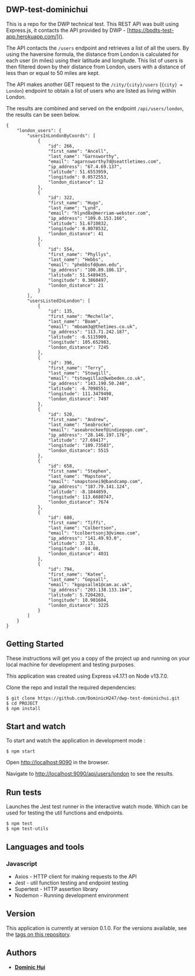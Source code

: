 ## DWP-test-dominichui

This is a repo for the DWP technical test. This REST API was built using Express.js, it contacts the API provided by DWP - [https://bpdts-test-app.herokuapp.com/]().

The API contacts the `/users` endpoint and retrieves a list of all the users. By using the haversine formula, the distance from London is calculated for each user (in miles) using their latitude and longitude. This list of users is then filtered down by their distance from London, users with a distance of less than or equal to 50 miles are kept.

The API makes another GET request to the `/city/{city}/users` (`{city} = London`) endpoint to obtain a list of users who are listed as living within London.

The results are combined and served on the endpoint `/api/users/london`, the results can be seen below.

```
{
    "london_users": {
        "usersInLondonByCoords": [
            {
                "id": 266,
                "first_name": "Ancell",
                "last_name": "Garnsworthy",
                "email": "agarnsworthy7d@seattletimes.com",
                "ip_address": "67.4.69.137",
                "latitude": 51.6553959,
                "longitude": 0.0572553,
                "london_distance": 12
            },
            {
                "id": 322,
                "first_name": "Hugo",
                "last_name": "Lynd",
                "email": "hlynd8x@merriam-webster.com",
                "ip_address": "109.0.153.166",
                "latitude": 51.6710832,
                "longitude": 0.8078532,
                "london_distance": 41
            },
            {
                "id": 554,
                "first_name": "Phyllys",
                "last_name": "Hebbs",
                "email": "phebbsfd@umn.edu",
                "ip_address": "100.89.186.13",
                "latitude": 51.5489435,
                "longitude": 0.3860497,
                "london_distance": 21
            }
        ],
        "usersListedInLondon": [
            {
                "id": 135,
                "first_name": "Mechelle",
                "last_name": "Boam",
                "email": "mboam3q@thetimes.co.uk",
                "ip_address": "113.71.242.187",
                "latitude": -6.5115909,
                "longitude": 105.652983,
                "london_distance": 7245
            },
            {
                "id": 396,
                "first_name": "Terry",
                "last_name": "Stowgill",
                "email": "tstowgillaz@webeden.co.uk",
                "ip_address": "143.190.50.240",
                "latitude": -6.7098551,
                "longitude": 111.3479498,
                "london_distance": 7497
            },
            {
                "id": 520,
                "first_name": "Andrew",
                "last_name": "Seabrocke",
                "email": "aseabrockeef@indiegogo.com",
                "ip_address": "28.146.197.176",
                "latitude": "27.69417",
                "longitude": "109.73583",
                "london_distance": 5515
            },
            {
                "id": 658,
                "first_name": "Stephen",
                "last_name": "Mapstone",
                "email": "smapstonei9@bandcamp.com",
                "ip_address": "187.79.141.124",
                "latitude": -8.1844859,
                "longitude": 113.6680747,
                "london_distance": 7674
            },
            {
                "id": 688,
                "first_name": "Tiffi",
                "last_name": "Colbertson",
                "email": "tcolbertsonj3@vimeo.com",
                "ip_address": "141.49.93.0",
                "latitude": 37.13,
                "longitude": -84.08,
                "london_distance": 4031
            },
            {
                "id": 794,
                "first_name": "Katee",
                "last_name": "Gopsall",
                "email": "kgopsallm1@cam.ac.uk",
                "ip_address": "203.138.133.164",
                "latitude": 5.7204203,
                "longitude": 10.901604,
                "london_distance": 3225
            }
        ]
    }
}

```

## Getting Started

These instructions will get you a copy of the project up and running on your local machine for development and testing purposes.

This application was created using Express v4.17.1 on Node v13.7.0.

Clone the repo and install the required dependencies:

```
$ git clone https://github.com/DominicH247/dwp-test-dominichui.git
$ cd PROJECT
$ npm install
```

## Start and watch

To start and watch the application in development mode :

```
$ npm start
```

Open [http://localhost:9090](http://localhost:9090) in the browser.

Navigate to [http://localhost:9090/api/users/london]() to see the results.

## Run tests

Launches the Jest test runner in the interactive watch mode. Which can be used for testing the util functions and endpoints.

```
$ npm test
$ npm test-utils
```

## Languages and tools

### Javascript

- Axios - HTTP client for making requests to the API
- Jest - util function testing and endpoint testing
- Supertest - HTTP assertion library
- Nodemon - Running development environment

## Version

This application is currently at version 0.1.0. For the versions available, see the [tags on this repository](https://github.com/DominicH247/news-app/releases).

## Authors

- **[Dominic Hui](https://github.com/DominicH247)**
